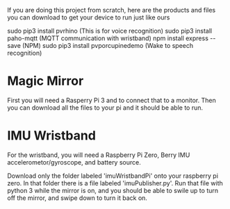 If you are doing this project from scratch, here are the products and files you can download to get your device to run just like ours

sudo pip3 install pvrhino  (This is for voice recognition)
sudo pip3 install paho-mqtt    (MQTT communication with wristband)
npm install express --save   (NPM)
sudo pip3 install pvporcupinedemo    (Wake to speech recognition)

# Magic Mirror

First you will need a Rasperry Pi 3 and to connect that to a monitor. Then you can download all the files to your pi and it should be able to run.



# IMU Wristband

For the wristband, you will need a Raspberry Pi Zero, Berry IMU accelerometor/gyroscope, and battery source.

Download only the folder labeled 'imuWristbandPi' onto your raspberry pi zero. In that folder there is a file labeled 'imuPublisher.py'. Run that file with python 3 while the mirror is on, and you should be able to swile up to turn off the mirror, and swipe down to turn it back on.
